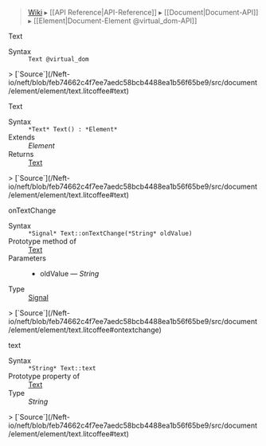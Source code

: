 > [Wiki](Home) ▸ [[API Reference|API-Reference]] ▸ [[Document|Document-API]] ▸ [[Element|Document-Element @virtual_dom-API]]

Text
<dl><dt>Syntax</dt><dd><code>Text @virtual_dom</code></dd></dl>
> [`Source`](/Neft-io/neft/blob/feb74662c4f7ee7aedc58bcb4488ea1b56f65be9/src/document/element/element/text.litcoffee#text)

Text
<dl><dt>Syntax</dt><dd><code>&#x2A;Text&#x2A; Text() : &#x2A;Element&#x2A;</code></dd><dt>Extends</dt><dd><i>Element</i></dd><dt>Returns</dt><dd><a href="/Neft-io/neft/wiki/Renderer-Text-API.md#class-text">Text</a></dd></dl>
> [`Source`](/Neft-io/neft/blob/feb74662c4f7ee7aedc58bcb4488ea1b56f65be9/src/document/element/element/text.litcoffee#text)

onTextChange
<dl><dt>Syntax</dt><dd><code>&#x2A;Signal&#x2A; Text::onTextChange(&#x2A;String&#x2A; oldValue)</code></dd><dt>Prototype method of</dt><dd><a href="/Neft-io/neft/wiki/Renderer-Text-API.md#class-text">Text</a></dd><dt>Parameters</dt><dd><ul><li>oldValue — <i>String</i></li></ul></dd><dt>Type</dt><dd><a href="/Neft-io/neft/wiki/Signal-API.md#class-signal">Signal</a></dd></dl>
> [`Source`](/Neft-io/neft/blob/feb74662c4f7ee7aedc58bcb4488ea1b56f65be9/src/document/element/element/text.litcoffee#ontextchange)

text
<dl><dt>Syntax</dt><dd><code>&#x2A;String&#x2A; Text::text</code></dd><dt>Prototype property of</dt><dd><a href="/Neft-io/neft/wiki/Renderer-Text-API.md#class-text">Text</a></dd><dt>Type</dt><dd><i>String</i></dd></dl>
> [`Source`](/Neft-io/neft/blob/feb74662c4f7ee7aedc58bcb4488ea1b56f65be9/src/document/element/element/text.litcoffee#text)

